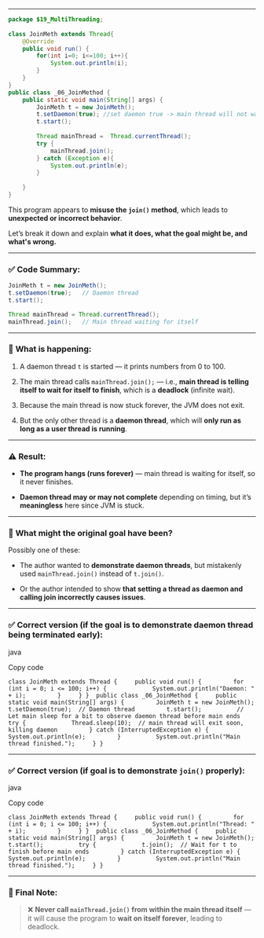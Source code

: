 
---

```java
package $19_MultiThreading;  
  
class JoinMeth extends Thread{  
    @Override  
    public void run() {  
        for(int i=0; i<=100; i++){  
            System.out.println(i);  
        }  
    }  
}  
public class _06_JoinMethod {  
    public static void main(String[] args) {  
        JoinMeth t = new JoinMeth();  
        t.setDaemon(true); //set daemon true -> main thread will not wait  
        t.start();  
		  
        Thread mainThread =  Thread.currentThread();  
        try {  
            mainThread.join();  
        } catch (Exception e){  
            System.out.println(e);  
        }  
		  
    }  
}
```


This program appears to **misuse the `join()` method**, which leads to **unexpected or incorrect behavior**.

Let’s break it down and explain **what it does, what the goal might be, and what's wrong.**

---

### ✅ **Code Summary:**

```java
JoinMeth t = new JoinMeth();
t.setDaemon(true);   // Daemon thread
t.start();

Thread mainThread = Thread.currentThread();
mainThread.join();   // Main thread waiting for itself
```

---

### 🧠 **What is happening:**

1. A daemon thread `t` is started — it prints numbers from 0 to 100.
    
2. The main thread calls `mainThread.join();` — i.e., **main thread is telling itself to wait for itself to finish**, which is a **deadlock** (infinite wait).
    
3. Because the main thread is now stuck forever, the JVM does not exit.
    
4. But the only other thread is a **daemon thread**, which will **only run as long as a user thread is running**.
    

---

### ⚠️ **Result:**

- **The program hangs (runs forever)** — main thread is waiting for itself, so it never finishes.
    
- **Daemon thread may or may not complete** depending on timing, but it’s **meaningless** here since JVM is stuck.
    

---

### 🎯 **What might the original goal have been?**

Possibly one of these:

- The author wanted to **demonstrate daemon threads**, but mistakenly used `mainThread.join()` instead of `t.join()`.
    
- Or the author intended to show **that setting a thread as daemon and calling join incorrectly causes issues**.
    

---

### ✅ **Correct version (if the goal is to demonstrate daemon thread being terminated early):**

java

Copy code

`class JoinMeth extends Thread {     public void run() {         for (int i = 0; i <= 100; i++) {             System.out.println("Daemon: " + i);         }     } }  public class _06_JoinMethod {     public static void main(String[] args) {         JoinMeth t = new JoinMeth();         t.setDaemon(true);  // Daemon thread         t.start();          // Let main sleep for a bit to observe daemon thread before main ends         try {             Thread.sleep(10);  // main thread will exit soon, killing daemon         } catch (InterruptedException e) {             System.out.println(e);         }          System.out.println("Main thread finished.");     } }`

---

### ✅ **Correct version (if goal is to demonstrate `join()` properly):**

java

Copy code

`class JoinMeth extends Thread {     public void run() {         for (int i = 0; i <= 100; i++) {             System.out.println("Thread: " + i);         }     } }  public class _06_JoinMethod {     public static void main(String[] args) {         JoinMeth t = new JoinMeth();         t.start();          try {             t.join();  // Wait for t to finish before main ends         } catch (InterruptedException e) {             System.out.println(e);         }          System.out.println("Main thread finished.");     } }`

---

### 📌 Final Note:

> ❌ **Never call `mainThread.join()` from within the main thread itself** — it will cause the program to **wait on itself forever**, leading to deadlock.
